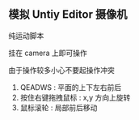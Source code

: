﻿## 模拟 Untiy Editor 摄像机
纯运动脚本

挂在 camera 上即可操作

由于操作较多小心不要起操作冲突

1. QEADWS : 平面的上下左右前后 
2. 按住右键拖拽鼠标 : x,y 方向上旋转
3. 鼠标滚轮 : 局部前后移动